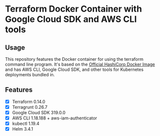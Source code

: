 # Terraform Docker Container with Google Cloud SDK and AWS CLI tools

## Usage

This repository features the Docker container for using the terraform command
line program. It's based on the
[Official HashiCorp Docker Image](https://hub.docker.com/r/hashicorp/terraform)
and has AWS CLI, Google Cloud SDK, and other tools for Kubernetes deployments
bundled in.

## Features

- [x] Terraform 0.14.0
- [x] Terragrunt 0.26.7
- [x] Google Cloud SDK 319.0.0
- [x] AWS CLI 1.18.188 + aws-iam-authenticator
- [x] kubectl 1.19.4
- [x] Helm 3.4.1
